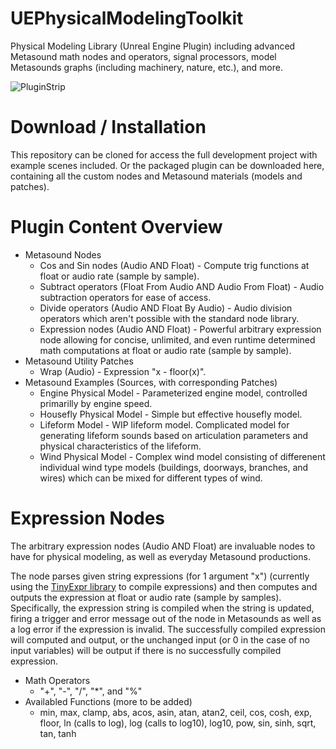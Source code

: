 # UEPhysicalModelingToolkit
Physical Modeling Library (Unreal Engine Plugin) including advanced Metasound math nodes and operators, signal processors, model Metasounds graphs (including machinery, nature, etc.), and more.

![PluginStrip](https://github.com/NiccoloAbate/UEPhysicalModelingToolkit/assets/27022723/d208bc2a-d26a-47a1-b212-f6bcc428c459)

# Download / Installation
This repository can be cloned for access the full development project with example scenes included. Or the packaged plugin can be downloaded here, containing all the custom nodes and Metasound materials (models and patches).

# Plugin Content Overview
* Metasound Nodes
  * Cos and Sin nodes (Audio AND Float) - Compute trig functions at float or audio rate (sample by sample).
  * Subtract operators (Float From Audio AND Audio From Float) - Audio subtraction operators for ease of access.
  * Divide operators (Audio AND Float By Audio) - Audio division operators which aren't possible with the standard node library.
  * Expression nodes (Audio AND Float) - Powerful arbitrary expression node allowing for concise, unlimited, and even runtime determined math computations at float or audio rate (sample by sample).
* Metasound Utility Patches
  * Wrap (Audio) - Expression "x - floor(x)".
* Metasound Examples (Sources, with corresponding Patches)
  * Engine Physical Model - Parameterized engine model, controlled primarilly by engine speed.
  * Housefly Physical Model - Simple but effective housefly model.
  * Lifeform Model - WIP lifeform model. Complicated model for generating lifeform sounds based on articulation parameters and physical characteristics of the lifeform.
  * Wind Physical Model - Complex wind model consisting of differenent individual wind type models (buildings, doorways, branches, and wires) which can be mixed for different types of wind.

# Expression Nodes
The arbitrary expression nodes (Audio AND Float) are invaluable nodes to have for physical modeling, as well as everyday Metasound productions.

The node parses given string expressions (for 1 argument "x") (currently using the [TinyExpr library](https://github.com/codeplea/tinyexpr) to compile expressions) and then computes and outputs the expression at float or audio rate (sample by samples).
Specifically, the expression string is compiled when the string is updated, firing a trigger and error message out of the node in Metasounds as well as a log error if the expression is invalid.
The successfully compiled expression will computed and output, or the unchanged input (or 0 in the case of no input variables) will be output if there is no successfully compiled expression.

* Math Operators
  * "+", "-", "/", "*", and "%"
* Availabled Functions (more to be added)
  * min, max, clamp, abs, acos, asin, atan, atan2, ceil, cos, cosh, exp, floor, ln (calls to log), log (calls to log10), log10, pow, sin, sinh, sqrt, tan, tanh

